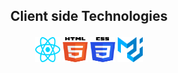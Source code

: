 ## <p align="center">Client side Technologies</p>

<div align="center">
    <img src="./icons/react.svg" width="40" height="40" /> 
    <img src="./icons/html.svg" width="40" height="40" /> 
    <img src="./icons/css.svg" width="40" height="40" /> 
    <img src="./icons/material-ui.svg" width="40" height="40" /> 
</div>

<!--
**cpalmer-atx/cpalmer-atx** is a ✨ _special_ ✨ repository because its `README.md` (this file) appears on your GitHub profile.

Here are some ideas to get you started:

- 🔭 I’m currently working on ...
- 🌱 I’m currently learning ...
- 👯 I’m looking to collaborate on ...
- 🤔 I’m looking for help with ...
- 💬 Ask me about ...
- 📫 How to reach me: ...
- 😄 Pronouns: ...
- ⚡ Fun fact: ...
-->
